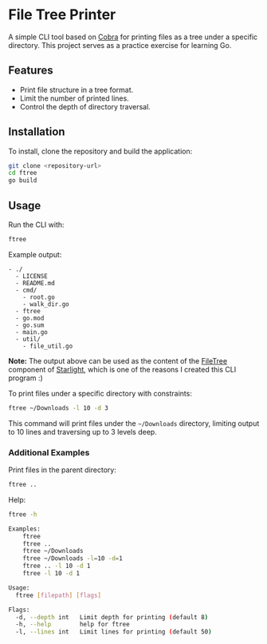 
# File Tree Printer

A simple CLI tool based on [Cobra](https://cobra.dev/) for printing files as a tree under a specific directory. This project serves as a practice exercise for learning Go.

## Features

- Print file structure in a tree format.
- Limit the number of printed lines.
- Control the depth of directory traversal.

## Installation

To install, clone the repository and build the application:

```bash
git clone <repository-url>
cd ftree
go build
```

## Usage

Run the CLI with:

```bash
ftree
```

Example output:

```
- ./
  - LICENSE
  - README.md
  - cmd/
    - root.go
    - walk_dir.go
  - ftree
  - go.mod
  - go.sum
  - main.go
  - util/
    - file_util.go
```

**Note:** The output above can be used as the content of the [FileTree](https://starlight.astro.build/components/file-tree/) component of [Starlight](https://starlight.astro.build/), which is one of the reasons I created this CLI program :)


To print files under a specific directory with constraints:

```bash
ftree ~/Downloads -l 10 -d 3
```

This command will print files under the `~/Downloads` directory, limiting output to 10 lines and traversing up to 3 levels deep.

### Additional Examples

Print files in the parent directory:

```bash
ftree ..
```

Help:

```bash
ftree -h

Examples:
	ftree
	ftree ..
	ftree ~/Downloads
	ftree ~/Downloads -l=10 -d=1
	ftree .. -l 10 -d 1
	ftree -l 10 -d 1

Usage:
  ftree [filepath] [flags]

Flags:
  -d, --depth int   Limit depth for printing (default 8)
  -h, --help        help for ftree
  -l, --lines int   Limit lines for printing (default 50)
```

